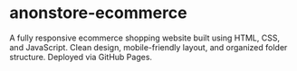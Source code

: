 # anonstore-ecommerce
A fully responsive ecommerce shopping website built using HTML, CSS, and JavaScript. Clean design, mobile-friendly layout, and organized folder structure. Deployed via GitHub Pages.
